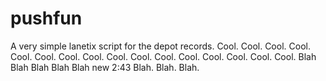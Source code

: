 # pushfun

A very simple lanetix script for the depot records.
 Cool.
 Cool.
 Cool.
 Cool.
 Cool.
 Cool.
 Cool.
 Cool.
 Cool.
 Cool.
 Cool.
 Cool.
 Cool.
 Cool.
 Cool.
 Cool.
Blah
Blah
Blah
Blah
Blah new
2:43
Blah.
Blah.
Blah.
